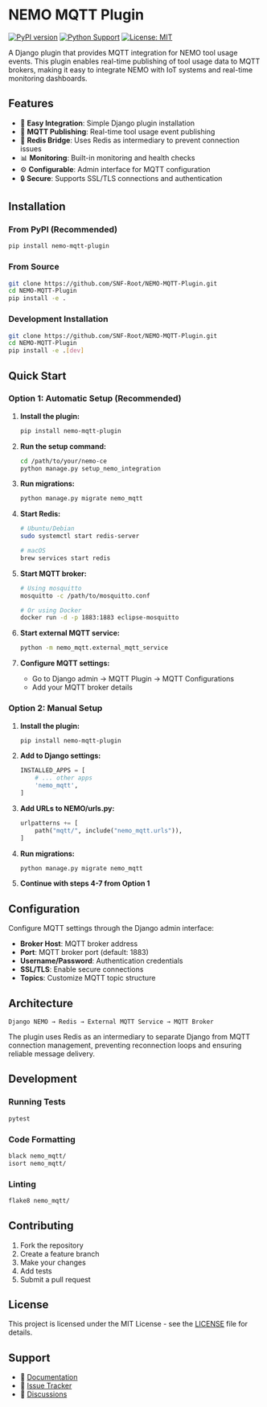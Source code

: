 # NEMO MQTT Plugin

[![PyPI version](https://badge.fury.io/py/nemo-mqtt-plugin.svg)](https://badge.fury.io/py/nemo-mqtt-plugin)
[![Python Support](https://img.shields.io/pypi/pyversions/nemo-mqtt-plugin.svg)](https://pypi.org/project/nemo-mqtt-plugin/)
[![License: MIT](https://img.shields.io/badge/License-MIT-yellow.svg)](https://opensource.org/licenses/MIT)

A Django plugin that provides MQTT integration for NEMO tool usage events. This plugin enables real-time publishing of tool usage data to MQTT brokers, making it easy to integrate NEMO with IoT systems and real-time monitoring dashboards.

## Features

- 🔌 **Easy Integration**: Simple Django plugin installation
- 📡 **MQTT Publishing**: Real-time tool usage event publishing
- 🔄 **Redis Bridge**: Uses Redis as intermediary to prevent connection issues
- 📊 **Monitoring**: Built-in monitoring and health checks
- ⚙️ **Configurable**: Admin interface for MQTT configuration
- 🔒 **Secure**: Supports SSL/TLS connections and authentication

## Installation

### From PyPI (Recommended)

```bash
pip install nemo-mqtt-plugin
```

### From Source

```bash
git clone https://github.com/SNF-Root/NEMO-MQTT-Plugin.git
cd NEMO-MQTT-Plugin
pip install -e .
```

### Development Installation

```bash
git clone https://github.com/SNF-Root/NEMO-MQTT-Plugin.git
cd NEMO-MQTT-Plugin
pip install -e .[dev]
```

## Quick Start

### **Option 1: Automatic Setup (Recommended)**

1. **Install the plugin:**
   ```bash
   pip install nemo-mqtt-plugin
   ```

2. **Run the setup command:**
   ```bash
   cd /path/to/your/nemo-ce
   python manage.py setup_nemo_integration
   ```

3. **Run migrations:**
   ```bash
   python manage.py migrate nemo_mqtt
   ```

4. **Start Redis:**
   ```bash
   # Ubuntu/Debian
   sudo systemctl start redis-server
   
   # macOS
   brew services start redis
   ```

5. **Start MQTT broker:**
   ```bash
   # Using mosquitto
   mosquitto -c /path/to/mosquitto.conf
   
   # Or using Docker
   docker run -d -p 1883:1883 eclipse-mosquitto
   ```

6. **Start external MQTT service:**
   ```bash
   python -m nemo_mqtt.external_mqtt_service
   ```

7. **Configure MQTT settings:**
   - Go to Django admin → MQTT Plugin → MQTT Configurations
   - Add your MQTT broker details

### **Option 2: Manual Setup**

1. **Install the plugin:**
   ```bash
   pip install nemo-mqtt-plugin
   ```

2. **Add to Django settings:**
   ```python
   INSTALLED_APPS = [
       # ... other apps
       'nemo_mqtt',
   ]
   ```

3. **Add URLs to NEMO/urls.py:**
   ```python
   urlpatterns += [
       path("mqtt/", include("nemo_mqtt.urls")),
   ]
   ```

4. **Run migrations:**
   ```bash
   python manage.py migrate nemo_mqtt
   ```

5. **Continue with steps 4-7 from Option 1**

## Configuration

Configure MQTT settings through the Django admin interface:
- **Broker Host**: MQTT broker address
- **Port**: MQTT broker port (default: 1883)
- **Username/Password**: Authentication credentials
- **SSL/TLS**: Enable secure connections
- **Topics**: Customize MQTT topic structure

## Architecture

```
Django NEMO → Redis → External MQTT Service → MQTT Broker
```

The plugin uses Redis as an intermediary to separate Django from MQTT connection management, preventing reconnection loops and ensuring reliable message delivery.

## Development

### Running Tests

```bash
pytest
```

### Code Formatting

```bash
black nemo_mqtt/
isort nemo_mqtt/
```

### Linting

```bash
flake8 nemo_mqtt/
```

## Contributing

1. Fork the repository
2. Create a feature branch
3. Make your changes
4. Add tests
5. Submit a pull request

## License

This project is licensed under the MIT License - see the [LICENSE](LICENSE) file for details.

## Support

- 📖 [Documentation](https://github.com/SNF-Root/NEMO-MQTT-Plugin#readme)
- 🐛 [Issue Tracker](https://github.com/SNF-Root/NEMO-MQTT-Plugin/issues)
- 💬 [Discussions](https://github.com/SNF-Root/NEMO-MQTT-Plugin/discussions)